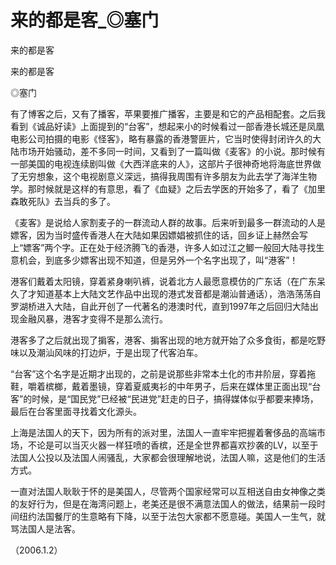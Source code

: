 # 来的都是客_◎塞门

来的都是客

来的都是客

◎塞门

有了博客之后，又有了播客，苹果要推广播客，主要是和它的产品相配套。之后我看到《诚品好读》上面提到的“台客”，想起来小的时候看过一部香港长城还是凤凰电影公司拍摄的电影《怪客》，略有暴露的香港警匪片，它当时使得封闭许久的大陆市场开始骚动，差不多同一时间，又看到了一篇叫做《麦客》的小说。那时候有一部美国的电视连续剧叫做《大西洋底来的人》，这部片子很神奇地将海底世界做了无穷想象，这个电视剧意义深远，搞得我周围有许多朋友为此去学了海洋生物学。那时候就是这样的有意思，看了《血疑》之后去学医的开始多了，看了《加里森敢死队》去当兵的多了。

《麦客》是说给人家割麦子的一群流动人群的故事。后来听到最多一群流动的人是嫖客，因为当时盛传香港人在大陆如果因嫖娼被抓住的话，回乡证上赫然会写上“嫖客”两个字。正在处于经济腾飞的香港，许多人如过江之鲫一般回大陆寻找生意机会，到底多少嫖客出现不知道，但是另外一个名字出现了，叫“港客”！

港客们戴着太阳镜，穿着紧身喇叭裤，说着北方人最愿意模仿的广东话（在广东呆久了才知道基本上大陆文艺作品中出现的港式发音都是潮汕普通话），浩浩荡荡自罗湖桥进入大陆，自此开创了一代著名的港澳时代，直到1997年之后回归大陆出现金融风暴，港客才变得不是那么流行。

港客多了之后就出现了掮客，港客、掮客出现的地方就开始了众多食街，都是吃野味以及潮汕风味的打边炉，于是出现了代客泊车。

“台客”这个名字是近期才出现的，之前是说那些非常本土化的市井阶层，穿着拖鞋，嚼着槟榔，戴着墨镜，穿着夏威夷衫的中年男子，后来在媒体里正面出现“台客”的时候，是“国民党”已经被“民进党”赶走的日子，搞得媒体似乎都要来捧场，最后在台客里面寻找着文化源头。

上海是法国人的天下，因为所有的派对里，法国人一直牢牢把握着奢侈品的高端市场，不论是可以当灭火器一样狂喷的香槟，还是全世界都喜欢抄袭的LV，以至于法国人公投以及法国人闹骚乱，大家都会很理解地说，法国人嘛，这是他们的生活方式。

一直对法国人耿耿于怀的是美国人，尽管两个国家经常可以互相送自由女神像之类的友好行为，但是在海湾问题上，老美还是很不满意法国人的做法，结果前一段时间纽约法国餐厅的生意略有下降，以至于法包大家都不愿意碰。美国人一生气，就骂法国人是法客。

（2006.1.2）